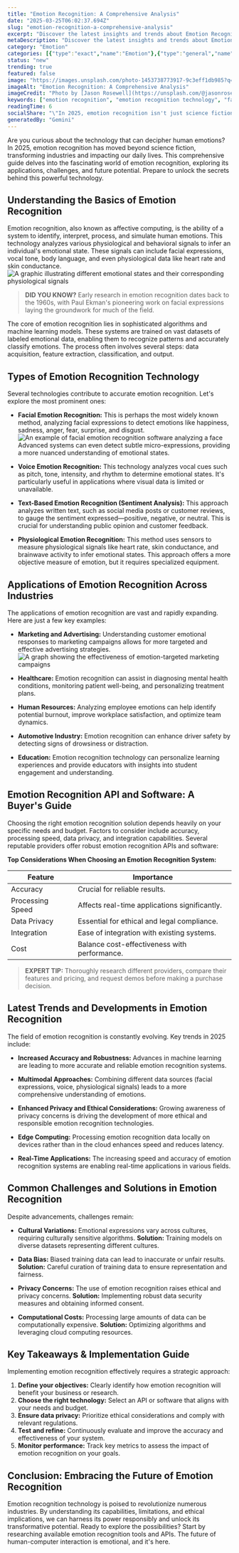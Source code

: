 ```yaml
---
title: "Emotion Recognition: A Comprehensive Analysis"
date: "2025-03-25T06:02:37.694Z"
slug: "emotion-recognition-a-comprehensive-analysis"
excerpt: "Discover the latest insights and trends about Emotion Recognition. This comprehensive guide covers everything you need to know about Emotion Recognition in 2025."
metaDescription: "Discover the latest insights and trends about Emotion Recognition. This comprehensive guide covers everything you need to know about Emotion Recognition in..."
category: "Emotion"
categories: [{"type":"exact","name":"Emotion"},{"type":"general","name":"Artificial Intelligence"},{"type":"medium","name":"Machine Learning"},{"type":"specific","name":"Deep Learning"},{"type":"niche","name":"Convolutional Neural Networks"}]
status: "new"
trending: true
featured: false
image: "https://images.unsplash.com/photo-1453738773917-9c3eff1db985?q=85&w=1200&fit=max&fm=webp&auto=compress"
imageAlt: "Emotion Recognition: A Comprehensive Analysis"
imageCredit: "Photo by [Jason Rosewell](https://unsplash.com/@jasonrosewell) on Unsplash"
keywords: ["emotion recognition", "emotion recognition technology", "facial emotion recognition", "emotion recognition API", "how to detect emotions", "emotion recognition software", "best emotion recognition tools", "emotion recognition in marketing", "emotion recognition research", "buy emotion recognition system"]
readingTime: 6
socialShare: "\"In 2025, emotion recognition isn't just science fiction; it's reshaping how we interact with technology and each other.  The ethical implications are as significant as the opportunities.\""
generatedBy: "Gemini"
---
```




Are you curious about the technology that can decipher human emotions?  In 2025, emotion recognition has moved beyond science fiction, transforming industries and impacting our daily lives. This comprehensive guide delves into the fascinating world of emotion recognition, exploring its applications, challenges, and future potential.  Prepare to unlock the secrets behind this powerful technology.

## Understanding the Basics of Emotion Recognition

Emotion recognition, also known as affective computing, is the ability of a system to identify, interpret, process, and simulate human emotions. This technology analyzes various physiological and behavioral signals to infer an individual's emotional state.  These signals can include facial expressions, vocal tone, body language, and even physiological data like heart rate and skin conductance.  ![A graphic illustrating different emotional states and their corresponding physiological signals](https://images.unsplash.com/photo-1453738773917-9c3eff1db985?q=85&w=1200&fit=max&fm=webp&auto=compress)

> **DID YOU KNOW?**  Early research in emotion recognition dates back to the 1960s, with Paul Ekman's pioneering work on facial expressions laying the groundwork for much of the field.

The core of emotion recognition lies in sophisticated algorithms and machine learning models. These systems are trained on vast datasets of labeled emotional data, enabling them to recognize patterns and accurately classify emotions.  The process often involves several steps: data acquisition, feature extraction, classification, and output.

## Types of Emotion Recognition Technology

Several technologies contribute to accurate emotion recognition.  Let's explore the most prominent ones:

* **Facial Emotion Recognition:** This is perhaps the most widely known method, analyzing facial expressions to detect emotions like happiness, sadness, anger, fear, surprise, and disgust. ![An example of facial emotion recognition software analyzing a face](https://images.unsplash.com/photo-1527079326785-f8d98266dfda?q=85&w=1200&fit=max&fm=webp&auto=compress)  Advanced systems can even detect subtle micro-expressions, providing a more nuanced understanding of emotional states.

* **Voice Emotion Recognition:** This technology analyzes vocal cues such as pitch, tone, intensity, and rhythm to determine emotional states.  It's particularly useful in applications where visual data is limited or unavailable.

* **Text-Based Emotion Recognition (Sentiment Analysis):** This approach analyzes written text, such as social media posts or customer reviews, to gauge the sentiment expressed—positive, negative, or neutral.  This is crucial for understanding public opinion and customer feedback.

* **Physiological Emotion Recognition:** This method uses sensors to measure physiological signals like heart rate, skin conductance, and brainwave activity to infer emotional states. This approach offers a more objective measure of emotion, but it requires specialized equipment.

## Applications of Emotion Recognition Across Industries

The applications of emotion recognition are vast and rapidly expanding. Here are just a few key examples:

* **Marketing and Advertising:** Understanding customer emotional responses to marketing campaigns allows for more targeted and effective advertising strategies.  ![A graph showing the effectiveness of emotion-targeted marketing campaigns](https://images.unsplash.com/photo-1494368308039-ed3393a402a4?q=85&w=1200&fit=max&fm=webp&auto=compress)

* **Healthcare:** Emotion recognition can assist in diagnosing mental health conditions, monitoring patient well-being, and personalizing treatment plans.

* **Human Resources:**  Analyzing employee emotions can help identify potential burnout, improve workplace satisfaction, and optimize team dynamics.

* **Automotive Industry:** Emotion recognition can enhance driver safety by detecting signs of drowsiness or distraction.  

* **Education:**  Emotion recognition technology can personalize learning experiences and provide educators with insights into student engagement and understanding.

## Emotion Recognition API and Software: A Buyer's Guide

Choosing the right emotion recognition solution depends heavily on your specific needs and budget.  Factors to consider include accuracy, processing speed, data privacy, and integration capabilities.  Several reputable providers offer robust emotion recognition APIs and software:

**Top Considerations When Choosing an Emotion Recognition System:**

| Feature          | Importance                                  |
|-----------------|----------------------------------------------|
| Accuracy         | Crucial for reliable results.                 |
| Processing Speed | Affects real-time applications significantly. |
| Data Privacy     | Essential for ethical and legal compliance.    |
| Integration      | Ease of integration with existing systems.    |
| Cost             | Balance cost-effectiveness with performance.   |

> **EXPERT TIP:**  Thoroughly research different providers, compare their features and pricing, and request demos before making a purchase decision.

## Latest Trends and Developments in Emotion Recognition

The field of emotion recognition is constantly evolving.  Key trends in 2025 include:

* **Increased Accuracy and Robustness:**  Advances in machine learning are leading to more accurate and reliable emotion recognition systems.

* **Multimodal Approaches:**  Combining different data sources (facial expressions, voice, physiological signals) leads to a more comprehensive understanding of emotions.

* **Enhanced Privacy and Ethical Considerations:**  Growing awareness of privacy concerns is driving the development of more ethical and responsible emotion recognition technologies.

* **Edge Computing:**  Processing emotion recognition data locally on devices rather than in the cloud enhances speed and reduces latency.

* **Real-Time Applications:**  The increasing speed and accuracy of emotion recognition systems are enabling real-time applications in various fields.

## Common Challenges and Solutions in Emotion Recognition

Despite advancements, challenges remain:

* **Cultural Variations:**  Emotional expressions vary across cultures, requiring culturally sensitive algorithms.  **Solution:** Training models on diverse datasets representing different cultures.

* **Data Bias:**  Biased training data can lead to inaccurate or unfair results.  **Solution:**  Careful curation of training data to ensure representation and fairness.

* **Privacy Concerns:**  The use of emotion recognition raises ethical and privacy concerns.  **Solution:**  Implementing robust data security measures and obtaining informed consent.

* **Computational Costs:**  Processing large amounts of data can be computationally expensive.  **Solution:**  Optimizing algorithms and leveraging cloud computing resources.

## Key Takeaways & Implementation Guide

Implementing emotion recognition effectively requires a strategic approach:

1. **Define your objectives:** Clearly identify how emotion recognition will benefit your business or research.
2. **Choose the right technology:** Select an API or software that aligns with your needs and budget.
3. **Ensure data privacy:**  Prioritize ethical considerations and comply with relevant regulations.
4. **Test and refine:**  Continuously evaluate and improve the accuracy and effectiveness of your system.
5. **Monitor performance:**  Track key metrics to assess the impact of emotion recognition on your goals.

## Conclusion: Embracing the Future of Emotion Recognition

Emotion recognition technology is poised to revolutionize numerous industries. By understanding its capabilities, limitations, and ethical implications, we can harness its power responsibly and unlock its transformative potential.  Ready to explore the possibilities? Start by researching available emotion recognition tools and APIs.  The future of human-computer interaction is emotional, and it's here.

